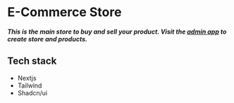 # E-Commerce Store

 ***This is the main store to buy and sell your product. Visit the [admin app](https://ecom-admin-rudraux.vercel.app/)
 to create store and products.***

## Tech stack

* Nextjs
* Tailwind
* Shadcn/ui
